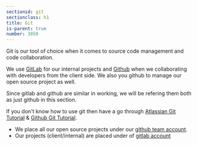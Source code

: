 ```yaml
---
sectionid: git
sectionclass: h1
title: Git
is-parent: true
number: 3050
---
```


Git is our tool of choice when it comes to source code management and code collaboration.

We use [GitLab](https://gitlab.com) for our internal projects and [Github](https://github.com/redpanthers) when we collaborating with developers from the client side. We also you github to manage our open source project as well.

Since gitlab and github are similar in working, we will be refering them both as just github in this section.

If you don't know how to use git then have a go through [Atlassian Git Tutorial](https://www.atlassian.com/git/tutorials/) & [Github Git Tutorial](http://try.github.com/).


* We place all our open source projects under our [github team account](https://github.com/redpanthers).
* Our projects (client/internal) are placed under of [gitlab account](#)
